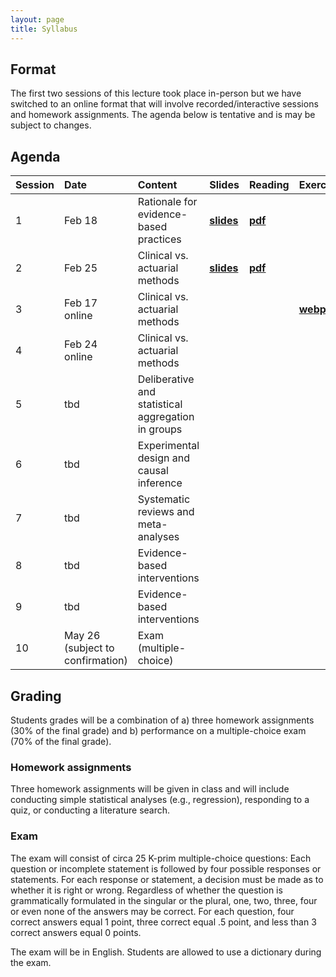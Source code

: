 ```yaml
---
layout: page
title: Syllabus
---
```


## Format
The first two sessions of this lecture took place in-person but we have switched to an online format that will involve recorded/interactive sessions and homework assignments. The agenda below is tentative and is may be subject to changes.

## Agenda

| Session        | Date           | Content  | Slides  | Reading | Exercise |
| ----- |:------------| :-----| :-----| :-----| :-----|
| 1 | Feb 18 | Rationale for evidence-based practices | <a href="http://matarui.github.io/evidencebaseddm/assets/presentations/EbDM_session1.pdf"><b>slides</b></a> | <a href="http://matarui.github.io/evidencebaseddm/assets/literature/Munafò_2017_Nature_Human_Behaviour.pdf"><b>pdf</b></a>| | 
| 2 | Feb 25 | Clinical vs. actuarial methods | <a href="http://matarui.github.io/evidencebaseddm/assets/presentations/EbDM_session2.pdf"><b>slides</b></a> | <a href="http://matarui.github.io/evidencebaseddm/assets/literature/Dawes_1989_Science.pdf"><b>pdf</b></a>| |
| 3 | Feb 17 online | Clinical vs. actuarial methods | | |<a href="http://matarui.github.io/evidencebaseddm/assets/exercise1.html"><b>webpage</b></a> |
| 4 | Feb 24 online | Clinical vs. actuarial methods | | | |
| 5 | tbd |  Deliberative and statistical aggregation in groups | | | |
| 6 | tbd | Experimental design and causal inference | | | |
| 7 | tbd | Systematic reviews and meta-analyses | | | |
| 8 | tbd | Evidence-based interventions | | | |
| 9 | tbd | Evidence-based interventions | | | |
| 10 | May 26 (subject to confirmation) | Exam (multiple-choice) | | | |

## Grading
Students grades will be a combination of a) three homework assignments (30% of the final grade) and b) performance on a multiple-choice exam (70% of the final grade).

### Homework assignments
Three homework assignments will be given in class and will include conducting simple statistical analyses (e.g., regression), responding to a quiz, or conducting a literature search. 

### Exam
The exam will consist of circa 25 K-prim multiple-choice questions: Each question or incomplete statement is followed by four possible responses or statements. For each response or statement, a decision must be made as to whether it is right or wrong. Regardless of whether the question is grammatically formulated in the singular or the plural, one, two, three, four or even none of the answers may be correct. For each question, four correct answers equal 1 point, three correct equal .5 point, and less than 3 correct answers equal 0 points. 

The exam will be in English. Students are allowed to use a dictionary during the exam. 
